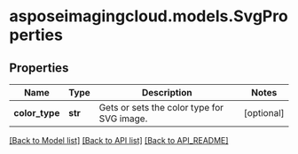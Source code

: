 # asposeimagingcloud.models.SvgProperties

## Properties
Name | Type | Description | Notes
------------ | ------------- | ------------- | -------------
**color_type** | **str** | Gets or sets the color type for SVG image. | [optional] 

[[Back to Model list]](API_README.md#documentation-for-models) [[Back to API list]](API_README.md#documentation-for-api-endpoints) [[Back to API_README]](API_README.md)


